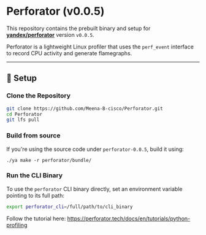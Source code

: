 # Perforator (v0.0.5)

This repository contains the prebuilt binary and setup for **[yandex/perforator](https://github.com/yandex/perforator)** version `v0.0.5`.

Perforator is a lightweight Linux profiler that uses the `perf_event` interface to record CPU activity and generate flamegraphs.

---

## 🔧 Setup

### Clone the Repository

```bash
git clone https://github.com/Meena-B-cisco/Perforator.git
cd Perforator
git lfs pull

```
### Build from source


If you're using the source code under `perforator-0.0.5`, build it using:

```cd perforator-0.0.5
./ya make -r perforator/bundle/
```


### Run the CLI Binary

To use the `perforator` CLI binary directly, set an environment variable pointing to its full path:

```bash
export perforator_cli=/full/path/to/cli_binary
```

Follow the tutorial here: https://perforator.tech/docs/en/tutorials/python-profiling
